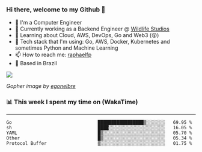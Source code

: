 ### Hi there, welcome to my Github 👋

- 📖 I'm a Computer Engineer
- 🔭 Currently working as a Backend Engineer @ [Wildlife Studios](https://wildlifestudios.com/)
- 🌱 Learning about Cloud, AWS, DevOps, Go and Web3 (😲)
- 🚀 Tech stack that I'm using: Go, AWS, Docker, Kubernetes and sometimes Python and Machine Learning
- 📫 How to reach me: [raphaelfp](https://linkedin.com/in/raphaelfp)
- 🏡 Based in Brazil

![](https://github.com/raphaelfp/gophers/blob/master/.thumb/animation/morning-coffee-3x.gif)

*Gopher image by [egonelbre](https://github.com/egonelbre/)*

### 📊 This week I spent my time on (WakaTime)

---

<!--START_SECTION:waka-->

```text
Go                                █████████████████▒░░░░░░░   69.95 %
sh                                ████░░░░░░░░░░░░░░░░░░░░░   16.05 %
YAML                              █▒░░░░░░░░░░░░░░░░░░░░░░░   05.70 %
Other                             █▒░░░░░░░░░░░░░░░░░░░░░░░   05.34 %
Protocol Buffer                   ▒░░░░░░░░░░░░░░░░░░░░░░░░   01.75 %
```

<!--END_SECTION:waka-->
